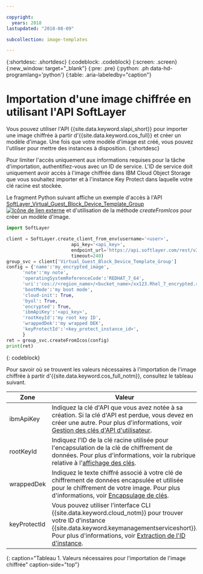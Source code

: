 ```yaml
---

copyright:
  years: 2018
lastupdated: "2018-08-09"

subcollection: image-templates

---
```


{:shortdesc: .shortdesc}
{:codeblock: .codeblock}
{:screen: .screen}
{:new_window: target="_blank"}
{:pre: .pre}
{:python: .ph data-hd-programlang='python'}
{:table: .aria-labeledby="caption"}


# Importation d'une image chiffrée en utilisant l'API SoftLayer

Vous pouvez utiliser l'API {{site.data.keyword.slapi_short}} pour importer une image chiffrée à partir d'{{site.data.keyword.cos_full}}
et créer un modèle d'image. Une fois que votre modèle d'image est créé, vous pouvez l'utiliser pour mettre des instances à disposition.
{:shortdesc}

Pour limiter l'accès uniquement aux informations requises pour la tâche d'importation, authentifiez-vous avec un ID de service. L'ID de service doit uniquement avoir accès à l'image chiffrée dans IBM Cloud Object Storage que vous souhaitez importer et à l'instance Key Protect dans laquelle votre clé racine est stockée.  

Le fragment Python suivant affiche un exemple d'accès à l'API
[SoftLayer_Virtual_Guest_Block_Device_Template_Group ![Icône de lien externe](../../icons/launch-glyph.svg "Icône de lien externe")](https://softlayer.github.io/reference/services/SoftLayer_Virtual_Guest_Block_Device_Template_Group/) et d'utilisation
de la méthode _createFromIcos_ pour créer un modèle d'image.

```python
import SoftLayer

client = SoftLayer.create_client_from_env(username='<user>',
                        api_key='<api_key>',
                        endpoint_url='https://api.softlayer.com/rest/v3',
                        timeout=240)
group_svc = client['Virtual_Guest_Block_Device_Template_Group']
config = {'name':'my_encrypted_image',
      'note':'my note',
      'operatingSystemReferenceCode':'REDHAT_7_64',
      'uri':'cos://<region_name>/<bucket_name>/xx123.Rhel_7_encrypted.raw',
      'bootMode':'my boot mode',
      'cloud-init': True,
      'byol': True,
      'encrypted': True,
      'ibmApiKey':'<api_key>',
      'rootKeyId':'my root key ID',
      'wrappedDek':'my wrapped DEK',
      'keyProtectId':'<key_protect_instance_id>',
      }
ret = group_svc.createFromIcos(config)
print(ret)
```
{: codeblock}


Pour savoir où se trouvent les valeurs nécessaires à l'importation de l'image chiffrée à partir d'{{site.data.keyword.cos_full_notm}}, consultez le tableau suivant.

| Zone    | Valeur   |
| -------- | ------- |
| ibmApiKey | Indiquez la clé d'API que vous avez notée à sa création. Si la clé d'API est perdue, vous devez en créer une autre. Pour plus d'informations, voir [Gestion des clés d'API d'utilisateur](/docs/iam?topic=iam-userapikey). |
| rootKeyId | Indiquez l'ID de la clé racine utilisée pour l'encapsulation de la clé de chiffrement de données. Pour plus d'informations, voir la rubrique relative à l'[affichage des clés](/docs/services/key-protect?topic=key-protect-view-keys#view-keys). |
| wrappedDek | Indiquez le texte chiffré associé à votre clé de chiffrement de données encapsulée et utilisée pour le chiffrement de votre image. Pour plus d'informations, voir [Encapsulage de clés](/docs/services/key-protect?topic=key-protect-wrap-keys#wrap-keys). |
| keyProtectId | Vous pouvez utiliser l'interface CLI {{site.data.keyword.cloud_notm}} pour trouver votre ID d'instance {{site.data.keyword.keymanagementserviceshort}}. Pour plus d'informations, voir [Extraction de l'ID d'instance](/docs/services/key-protect?topic=key-protect-retrieve-instance-ID#retrieve-instance-ID). |
{: caption="Tableau 1. Valeurs nécessaires pour l'importation de l'image chiffrée" caption-side="top"}
